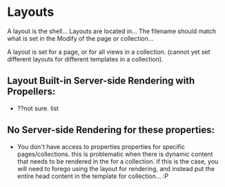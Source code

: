 # Layouts
A layout is the shell... Layouts are located in...
The filename should match what is set in the Modify of the page or collection...

A layout is set for a page, or for all views in a collection. (cannot yet set different layouts for different templates in a collection).

## Layout Built-in Server-side Rendering with Propellers:
- ??not sure. list

## No Server-side Rendering for these properties:
- You don't have access to properties properties for specific pages/collections. this is problematic when there is dynamic content that needs to be rendered in the <head> for a collection. if this is the case, you will need to forego using the layout for rendering, and instead put the entire head content in the template for collection... :P
